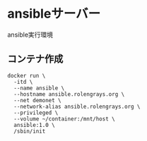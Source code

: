 # ansibleサーバー

ansible実行環境

## コンテナ作成

```shell
docker run \
  -itd \
  --name ansible \
  --hostname ansible.rolengrays.org \
  --net demonet \
  --network-alias ansible.rolengrays.org \
  --privileged \
  --volume ~/container:/mnt/host \
  ansible:1.0 \
  /sbin/init
```
